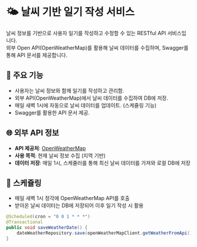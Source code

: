 # 🌤️ 날씨 기반 일기 작성 서비스

날씨 정보를 기반으로 사용자 일기를 작성하고 수정할 수 있는 RESTful API 서비스입니다.  
외부 Open API(OpenWeatherMap)를 활용해 날씨 데이터를 수집하며, Swagger를 통해 API 문서를 제공합니다.


## 📌 주요 기능

- 사용자는 날씨 정보와 함께 일기를 작성하고 관리함.
- 외부 API(OpenWeatherMap)에서 날씨 데이터를 수집하여 DB에 저장.
- 매일 새벽 1시에 자동으로 날씨 데이터를 업데이트. (스케쥴링 기능)
- Swagger를 활용한 API 문서 제공.


## 🌐 외부 API 정보

- **API 제공처**: [OpenWeatherMap](https://openweathermap.org/)
- **사용 목적**: 현재 날씨 정보 수집 (지역 기반)
- **데이터 저장**: 매일 1시, 스케쥴러를 통해 최신 날씨 데이터를 가져와 로컬 DB에 저장



## 🔄 스케쥴링

- 매일 새벽 1시 정각에 OpenWeatherMap API를 호출
- 받아온 날씨 데이터는 DB에 저장되어 이후 일기 작성 시 활용

```java
@Scheduled(cron = "0 0 1 * * *")
@Transactional
public void saveWeatherDate() {
    dateWeatherRepository.save(openWeatherMapClient.getWeatherFromApi());
}
```